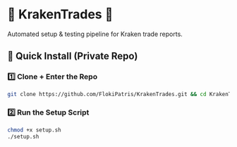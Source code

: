 # 🐙 KrakenTrades 🐙

Automated setup & testing pipeline for Kraken trade reports.

## 🚀 Quick Install (Private Repo)

### 1️⃣ Clone + Enter the Repo

```bash
git clone https://github.com/FlokiPatris/KrakenTrades.git && cd KrakenTrades
```

### 2️⃣ Run the Setup Script
```bash
chmod +x setup.sh
./setup.sh
```

